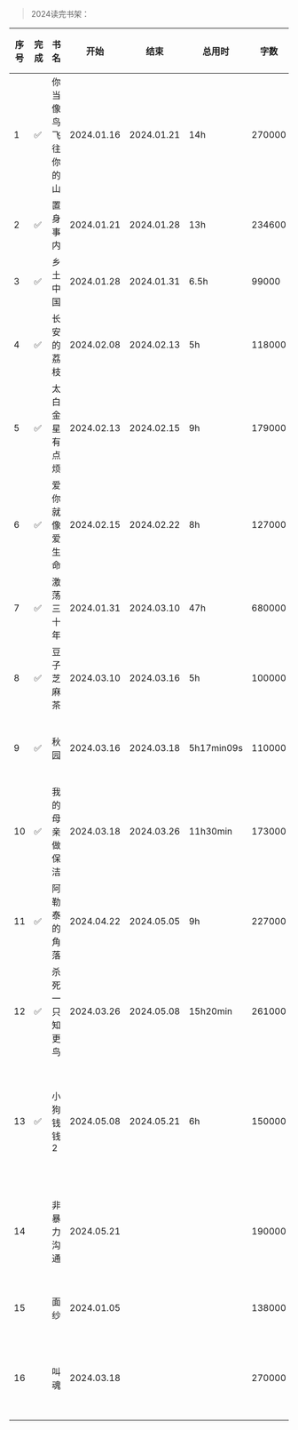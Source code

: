 >2024读完书架：

| 序号 | 完成 | 书名 | 开始 | 结束 | 总用时 | 字数 | 分类 | 作者 | 个人评价 | 最推荐 |
| --- | --- |--- |--- |--- |--- |--- |--- |--- |--- |--- |
| 1 | ✅ | 你当像鸟飞往你的山 | 2024.01.16 | 2024.01.21 | 14h | 270000 | 文学小说 | 塔拉·韦斯特弗（任爱红 译） | ⭐⭐⭐⭐⭐ | ✅ |
| 2 | ✅ | 置身事内 | 2024.01.21 | 2024.01.28 | 13h | 234600 | 经济学 | 兰小欢 | ⭐⭐⭐⭐⭐ | ✅ |
| 3 | ✅ | 乡土中国 | 2024.01.28 | 2024.01.31 | 6.5h | 99000 | 社会学 | 费孝通 | ⭐⭐⭐⭐ | |
| 4 | ✅ | 长安的荔枝 | 2024.02.08 | 2024.02.13 | 5h | 118000 | 文学小说 | 马伯庸 | ⭐⭐⭐⭐ | |
| 5 | ✅ | 太白金星有点烦 | 2024.02.13 | 2024.02.15 | 9h | 179000 | 文学小说 | 马伯庸 | ⭐⭐⭐⭐⭐ | ✅ |
| 6 | ✅ | 爱你就像爱生命 | 2024.02.15 | 2024.02.22 | 8h | 127000 | 书信 | 王小波 | ⭐⭐⭐⭐⭐ | ✅ |
| 7 | ✅ | 激荡三十年 | 2024.01.31 | 2024.03.10 | 47h | 680000 | 企业史 | 吴晓波 | ⭐⭐⭐⭐⭐ | ✅ |
| 8 | ✅ | 豆子芝麻茶 | 2024.03.10 | 2024.03.16 | 5h | 100000 | 非虚构文学 | 杨本芬 | ⭐⭐⭐⭐⭐ | ✅ |
| 9 | ✅ | 秋园 | 2024.03.16 | 2024.03.18 | 5h17min09s | 110000 | 非虚构文学 | 杨本芬 | ⭐⭐⭐⭐⭐ | ✅ |
| 10 | ✅ | 我的母亲做保洁 | 2024.03.18 | 2024.03.26 | 11h30min | 173000 | 非虚构文学 | 张小满 | ⭐⭐⭐⭐⭐ | ✅ |
| 11 | ✅ | 阿勒泰的角落 | 2024.04.22 | 2024.05.05 | 9h | 227000 | 散文集 | 李娟 | ⭐⭐⭐⭐⭐ | ✅ |
| 12 | ✅ | 杀死一只知更鸟 | 2024.03.26 | 2024.05.08 | 15h20min | 261000 | 文学小说 | 哈珀·李（李育超译） | ⭐⭐⭐⭐ | |
| 13 | ✅ | 小狗钱钱2 | 2024.05.08 | 2024.05.21 | 6h | 150000 | 财务管理 | 博多·舍费尔（王一帆 张皓莹 任斌译） | ⭐⭐⭐⭐ | |
| 14 | | 非暴力沟通 | 2024.05.21 | | | 190000 | 心理学 | 马歇尔·卢森堡（刘轶译） | | |
| 15 | | 面纱 | 2024.01.05 | | | 138000 | 文学小说 | 毛姆 | | |
| 16 | | 叫魂 | 2024.03.18 | | | 270000 | 中国历史研究 | 孔飞力（陈兼 刘昶译） | | |
